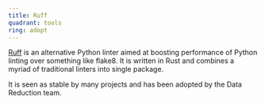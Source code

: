 ```yaml
---
title: Ruff
quadrant: tools
ring: adopt
---
```


[Ruff](https://docs.astral.sh/ruff/) is an alternative Python linter aimed at
boosting performance of Python linting over something like flake8. It is written
in Rust and combines a myriad of traditional linters into single package.

It is seen as stable by many projects and has been adopted by the Data Reduction
team.
